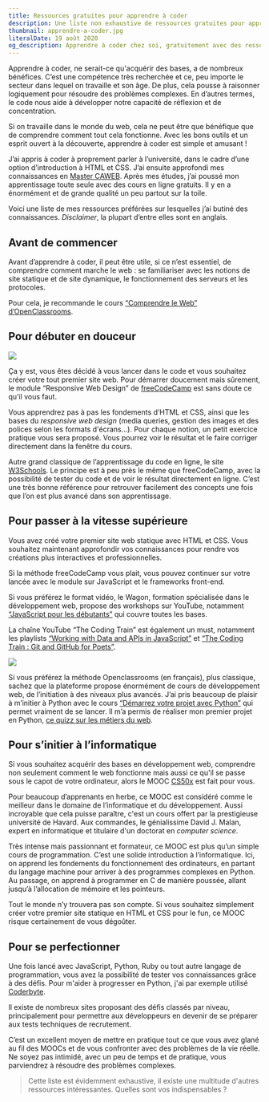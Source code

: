 ```yaml
---
title: Ressources gratuites pour apprendre à coder
description: Une liste non exhaustive de ressources gratuites pour apprendre à coder chez soi. Testées et approuvées !
thumbnail: apprendre-a-coder.jpg
literalDate: 19 août 2020
og_description: Apprendre à coder chez soi, gratuitement avec des ressources de qualité.
---
```


Apprendre à coder, ne serait-ce qu'acquérir des bases, a de nombreux bénéfices. C’est une compétence très recherchée et ce, peu importe le secteur dans lequel on travaille et son âge. De plus, cela pousse à raisonner logiquement pour résoudre des problèmes complexes. En d’autres termes, le code nous aide à développer notre capacité de réflexion et de concentration.

Si on travaille dans le monde du web, cela ne peut être que bénéfique que de comprendre comment tout cela fonctionne. Avec les bons outils et un esprit ouvert à la découverte, apprendre à coder est simple et amusant !

J’ai appris à coder à proprement parler à l’université, dans le cadre d’une option d’introduction à HTML et CSS. J’ai ensuite approfondi mes connaissances en [Master CAWEB](https://mastercaweb.u-strasbg.fr/). Après mes études, j’ai poussé mon apprentissage toute seule avec des cours en ligne gratuits. Il y en a énormément et de grande qualité un peu partout sur la toile.

Voici une liste de mes ressources préférées sur lesquelles j’ai butiné des connaissances. *Disclaimer*, la plupart d’entre elles sont en anglais.

## Avant de commencer

Avant d’apprendre à coder, il peut être utile, si ce n’est essentiel, de comprendre comment marche le web : se familiariser avec les notions de site statique et de site dynamique, le fonctionnement des serveurs et les protocoles.

Pour cela, je recommande le cours [“Comprendre le Web” d’OpenClassrooms](https://openclassrooms.com/fr/courses/1946386-comprendre-le-web).

## Pour débuter en douceur

![](https://media.giphy.com/media/CjmvTCZf2U3p09Cn0h/source.gif)

Ça y est, vous êtes décidé à vous lancer dans le code et vous souhaitez créer votre tout premier site web. Pour démarrer doucement mais sûrement, le module “Responsive Web Design” de [freeCodeCamp](https://freecodecamp.org/learn) est sans doute ce qu’il vous faut. 

Vous apprendrez pas à pas les fondements d’HTML et CSS, ainsi que les bases du *responsive web design* (media queries, gestion des images et des polices selon les formats d'écrans…). Pour chaque notion, un petit exercice pratique vous sera proposé. Vous pourrez voir le résultat et le faire corriger directement dans la fenêtre du cours. 

Autre grand classique de l’apprentissage du code en ligne, le site [W3Schools](https://www.w3schools.com/). Le principe est à peu près le même que freeCodeCamp, avec la possibilité de tester du code et de voir le résultat directement en ligne. C’est une très bonne référence pour retrouver facilement des concepts une fois que l’on est plus avancé dans son apprentissage.

## Pour passer à la vitesse supérieure

Vous avez créé votre premier site web statique avec HTML et CSS. Vous souhaitez maintenant approfondir vos connaissances pour rendre vos créations plus interactives et professionnelles.

Si la méthode freeCodeCamp vous plait, vous pouvez continuer sur votre lancée avec le module sur JavaScript et le frameworks front-end.

Si vous préférez le format vidéo, le Wagon, formation spécialisée dans le développement web, propose des workshops sur YouTube, notamment [“JavaScript pour les débutants”](https://www.youtube.com/watch?v=cQZOfeKrWDs) qui couvre toutes les bases.

La chaîne YouTube “The Coding Train” est également un must, notamment les playlists [“Working with Data and APIs in JavaScript”](https://www.youtube.com/playlist?list=PLRqwX-V7Uu6YxDKpFzf_2D84p0cyk4T7X) et [“The Coding Train : Git and GitHub for Poets”](https://www.youtube.com/playlist?list=PLRqwX-V7Uu6ZF9C0YMKuns9sLDzK6zoiV).

![](https://media.giphy.com/media/l0HlGEX1ZORa0aIvu/source.gif)

Si vous préférez la méthode Openclassrooms (en français), plus classique, sachez que la plateforme propose énormément de cours de développement web, de l’initiation à des niveaux plus avancés. J’ai pris beaucoup de plaisir à m’initier à Python avec le cours [“Démarrez votre projet avec Python”](https://openclassrooms.com/fr/courses/4262331-demarrez-votre-projet-avec-python) qui permet vraiment de se lancer. Il m’a permis de réaliser mon premier projet en Python, [ce quizz sur les métiers du web](https://github.com/pompompolin/test_metiers_web).

## Pour s’initier à l’informatique

Si vous souhaitez acquérir des bases en développement web, comprendre non seulement comment le web fonctionne mais aussi ce qu'il se passe sous le capot de votre ordinateur, alors le MOOC [CS50x](https://cs50.harvard.edu/x/2020/) est fait pour vous.

Pour beaucoup d’apprenants en herbe, ce MOOC est considéré comme le meilleur dans le domaine de l’informatique et du développement. Aussi incroyable que cela puisse paraître, c'est un cours offert par la prestigieuse université de Havard. Aux commandes, le génialissime David J. Malan, expert en informatique et titulaire d'un doctorat en *computer science*. 

Très intense mais passionnant et formateur, ce MOOC est plus qu’un simple cours de programmation. C’est une solide introduction à l’informatique. Ici, on apprend les fondements du fonctionnement des ordinateurs, en partant du langage machine pour arriver à des programmes complexes en Python. Au passage, on apprend à programmer en C de manière poussée, allant jusqu’à l’allocation de mémoire et les pointeurs.

Tout le monde n’y trouvera pas son compte. Si vous souhaitez simplement créer votre premier site statique en HTML et CSS pour le fun, ce MOOC risque certainement de vous dégoûter.

## Pour se perfectionner

Une fois lancé avec JavaScript, Python, Ruby ou tout autre langage de programmation, vous avez la possibilité de tester vos connaissances grâce à des défis. Pour m'aider à progresser en Python, j'ai par exemple utilisé [Coderbyte](https://coderbyte.com/).

Il existe de nombreux sites proposant des défis classés par niveau, principalement pour permettre aux développeurs en devenir de se préparer aux tests techniques de recrutement.

C’est un excellent moyen de mettre en pratique tout ce que vous avez glané au fil des MOOCs et de vous confronter avec des problèmes de la vie réelle. Ne soyez pas intimidé, avec un peu de temps et de pratique, vous parviendrez à résoudre des problèmes complexes.

> Cette liste est évidemment exhaustive, il existe une multitude d'autres ressources intéressantes. Quelles sont vos indispensables ?